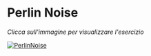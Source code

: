 # Perlin Noise

*Clicca sull'immagine per visualizzare l'esercizio*

[![PerlinNoise](https://user-images.githubusercontent.com/60677625/110812582-07071580-8288-11eb-9b75-60d9ee22fef8.png "Perlin Noise")](https://editor.p5js.org/kaappa/sketches/xe-RU9cpW)
